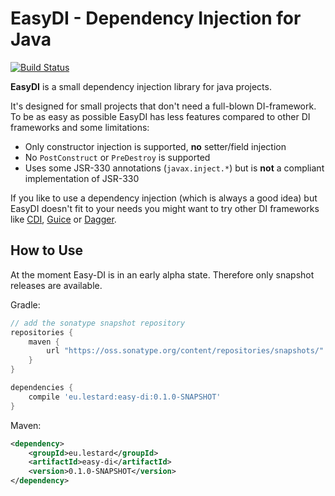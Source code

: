 # EasyDI - Dependency Injection for Java

[![Build Status](https://travis-ci.org/lestard/EasyDI.svg?branch=master)](https://travis-ci.org/lestard/EasyDI)

**EasyDI** is a small dependency injection library for java projects.

It's designed for small projects that don't need a full-blown DI-framework. 
To be as easy as possible EasyDI has less features compared to other DI frameworks and some limitations:

- Only constructor injection is supported, **no** setter/field injection
- No `PostConstruct` or `PreDestroy` is supported
- Uses some JSR-330 annotations (`javax.inject.*`) but is **not** a compliant implementation of JSR-330

If you like to use a dependency injection (which is always a good idea) but EasyDI doesn't fit to your needs
 you might want to try other DI frameworks like [CDI](http://www.cdi-spec.org/), [Guice](https://github.com/google/guice) 
 or [Dagger](https://square.github.io/dagger/).
 
 
## How to Use

At the moment Easy-DI is in an early alpha state. Therefore only snapshot
releases are available. 

Gradle: 
```groovy
// add the sonatype snapshot repository
repositories {
    maven {
        url "https://oss.sonatype.org/content/repositories/snapshots/"
    }
}

dependencies {
    compile 'eu.lestard:easy-di:0.1.0-SNAPSHOT'
}
```

Maven:
```xml
<dependency>
    <groupId>eu.lestard</groupId>
    <artifactId>easy-di</artifactId>
    <version>0.1.0-SNAPSHOT</version>
</dependency>
```